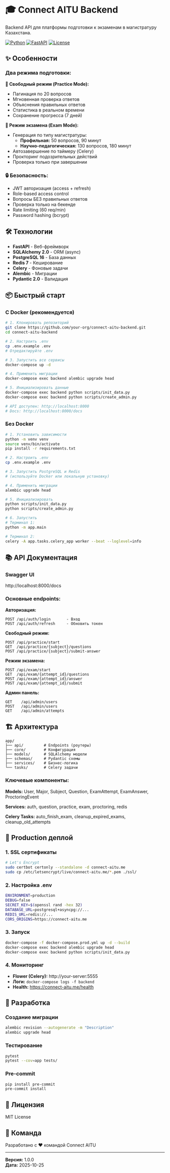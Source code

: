 # 🎓 Connect AITU Backend

Backend API для платформы подготовки к экзаменам в магистратуру Казахстана.

[![Python](https://img.shields.io/badge/Python-3.11+-blue.svg)](https://www.python.org/)
[![FastAPI](https://img.shields.io/badge/FastAPI-0.115+-green.svg)](https://fastapi.tiangolo.com/)
[![License](https://img.shields.io/badge/License-MIT-yellow.svg)](LICENSE)

## ✨ Особенности

### **Два режима подготовки:**

**🎯 Свободный режим (Practice Mode):**
- Пагинация по 20 вопросов
- Мгновенная проверка ответов
- Объяснения правильных ответов
- Статистика в реальном времени
- Сохранение прогресса (7 дней)

**📝 Режим экзамена (Exam Mode):**
- Генерация по типу магистратуры:
  - **Профильная:** 50 вопросов, 90 минут
  - **Научно-педагогическая:** 130 вопросов, 180 минут
- Автозавершение по таймеру (Celery)
- Прокторинг подозрительных действий
- Проверка только при завершении

### **🔒 Безопасность:**
- JWT авторизация (access + refresh)
- Role-based access control
- Вопросы БЕЗ правильных ответов
- Проверка только на бекенде
- Rate limiting (60 req/min)
- Password hashing (bcrypt)

## 🛠 Технологии

- **FastAPI** - Веб-фреймворк
- **SQLAlchemy 2.0** - ORM (async)
- **PostgreSQL 16** - База данных
- **Redis 7** - Кеширование
- **Celery** - Фоновые задачи
- **Alembic** - Миграции
- **Pydantic 2.0** - Валидация

## 📦 Быстрый старт

### С Docker (рекомендуется)

```bash
# 1. Клонировать репозиторий
git clone https://github.com/your-org/connect-aitu-backend.git
cd connect-aitu-backend

# 2. Настроить .env
cp .env.example .env
# Отредактируйте .env

# 3. Запустить все сервисы
docker-compose up -d

# 4. Применить миграции
docker-compose exec backend alembic upgrade head

# 5. Инициализировать данные
docker-compose exec backend python scripts/init_data.py
docker-compose exec backend python scripts/create_admin.py

# API доступен: http://localhost:8000
# Docs: http://localhost:8000/docs
```

### Без Docker

```bash
# 1. Установить зависимости
python -m venv venv
source venv/bin/activate
pip install -r requirements.txt

# 2. Настроить .env
cp .env.example .env

# 3. Запустить PostgreSQL и Redis
# (используйте Docker или локальную установку)

# 4. Применить миграции
alembic upgrade head

# 5. Инициализировать
python scripts/init_data.py
python scripts/create_admin.py

# 6. Запустить
# Терминал 1:
python -m app.main

# Терминал 2:
celery -A app.tasks.celery_app worker --beat --loglevel=info
```

## 📚 API Документация

### Swagger UI
http://localhost:8000/docs

### Основные endpoints:

**Авторизация:**
```
POST /api/auth/login       - Вход
POST /api/auth/refresh     - Обновить токен
```

**Свободный режим:**
```
POST /api/practice/start
GET  /api/practice/{subject}/questions
POST /api/practice/{subject}/submit-answer
```

**Режим экзамена:**
```
POST /api/exam/start
GET  /api/exam/{attempt_id}/questions
POST /api/exam/{attempt_id}/answer
POST /api/exam/{attempt_id}/submit
```

**Админ панель:**
```
GET    /api/admin/users
POST   /api/admin/users
GET    /api/admin/attempts
```

## 🏗 Архитектура

```
app/
├── api/         # Endpoints (роутеры)
├── core/        # Конфигурация
├── models/      # SQLAlchemy модели
├── schemas/     # Pydantic схемы
├── services/    # Бизнес-логика
└── tasks/       # Celery задачи
```

### Ключевые компоненты:

**Models:** User, Major, Subject, Question, ExamAttempt, ExamAnswer, ProctoringEvent

**Services:** auth, question, practice, exam, proctoring, redis

**Celery Tasks:** auto_finish_exam, cleanup_expired_exams, cleanup_old_attempts

## 🚢 Production деплой

### 1. SSL сертификаты

```bash
# Let's Encrypt
sudo certbot certonly --standalone -d connect-aitu.me
sudo cp /etc/letsencrypt/live/connect-aitu.me/*.pem ./ssl/
```

### 2. Настройка .env

```bash
ENVIRONMENT=production
DEBUG=false
SECRET_KEY=$(openssl rand -hex 32)
DATABASE_URL=postgresql+asyncpg://...
REDIS_URL=redis://...
CORS_ORIGINS=https://connect-aitu.me
```

### 3. Запуск

```bash
docker-compose -f docker-compose.prod.yml up -d --build
docker-compose exec backend alembic upgrade head
docker-compose exec backend python scripts/init_data.py
```

### 4. Мониторинг

- **Flower (Celery):** http://your-server:5555
- **Логи:** `docker-compose logs -f backend`
- **Health:** https://connect-aitu.me/health

## 📝 Разработка

### Создание миграции

```bash
alembic revision --autogenerate -m "Description"
alembic upgrade head
```

### Тестирование

```bash
pytest
pytest --cov=app tests/
```

### Pre-commit

```bash
pip install pre-commit
pre-commit install
```

## 📄 Лицензия

MIT License

## 👥 Команда

Разработано с ❤️ командой Connect AITU

---

**Версия:** 1.0.0  
**Дата:** 2025-10-25
